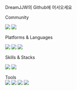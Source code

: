 DreamJJW의 Github에 어서오세요  


<!--
**DreamJJW/DreamJJW** is a ✨ _special_ ✨ repository because its `README.md` (this file) appears on your GitHub profile.

Here are some ideas to get you started:

- 🔭 I’m currently working on ...
- 🌱 I’m currently learning ...
- 👯 I’m looking to collaborate on ...
- 🤔 I’m looking for help with ...
- 💬 Ask me about ...
- 📫 How to reach me: ...
- 😄 Pronouns: ...
- ⚡ Fun fact: ...
-->

Community  

<img src="https://img.shields.io/badge/velog-20C997?style=flat-square&logo=velog&logoColor=black"/> <img src="https://img.shields.io/badge/GitHub-181717?style=flat-square&logo=GitHub&logoColor=white"/>

Platforms & Languages  

<img src="https://img.shields.io/badge/Android-3DDC84?style=flat-square&logo=Android&logoColor=white"/> <img src="https://img.shields.io/badge/Python-3776AB?style=flat-square&logo=Python&logoColor=white"/>
<img src="https://img.shields.io/badge/Java-3776AB?style=flat-square&logo=Java&logoColor=black"/>

Skills & Stacks  

<img src="https://img.shields.io/badge/Spring-6DB33F?style=flat-square&logo=Spring&logoColor=black"/> <img src="https://img.shields.io/badge/SpringBoot-6DB33F?style=flat-square&logo=SpringBoot&logoColor=black"/>


Tools  
<img src="https://img.shields.io/badge/Git-F05032?style=flat-square&logo=Git&logoColor=black"/> <img src="https://img.shields.io/badge/Pycharm-000000?style=flat-square&logo=Pycharm&logoColor=white"/> 
<img src="https://img.shields.io/badge/IntelliJ IDEA-000000?style=flat-square&logo=IntelliJ IDEA&logoColor=white"/> <img src="https://img.shields.io/badge/MySQL-4479A1?style=flat-square&logo=MySQL&logoColor=white"/>

